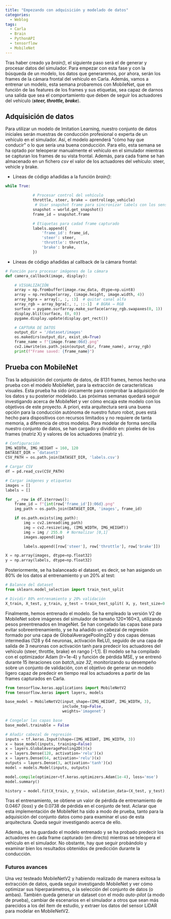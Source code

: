 ```yaml
---
title: "Empezando con adquisición y modelado de datos"
categories:
  - Weblog
tags:
  - Carla
  - Brain
  - PythonAPI
  - tensorflow
  - MobileNet
---
```



Tras haber creado ya *brain()*, el siguiente paso será el de generar y procesar datos del simulador. Para empezar con esta fase y con la búsqueda de un modelo, los datos que generaremos, por ahora, serán los frames de la cámara frontal del vehículo en Carla. Además, vamos a entrenar un modelo, esta semana probaremos con MobileNet, que en función de las features de los frames y sus etiquetas, sea capaz de darnos una salida que sea el comportamiento que deben de seguir los actuadores del vehículo (***steer, throttle, brake***).


## Adquisición de datos

Para utilizar un modelo de Imitation Learning, nuestro conjunto de datos iniciales serán muestras de conducción profesional o experta de un vehículo en el simulador. Así, el modelo aprenderá "cómo hay que conducir" o lo que sería una buena conducción. Para ello, esta semana se ha optado por teleoperar manualmente el vehículo en el simulador mientras se capturan los frames de su vista frontal. Además, para cada frame se han almacenado en un fichero *csv* el valor de los actuadores del vehículo: steer, vehicle y brake.

- Líneas de código añadidas a la función *brain()*:

```python
while True:

            # Procesar control del vehículo
            throttle, steer, brake = control(ego_vehicle)
             # Usar snapshot frame para sincronizar labels con los sensores
            snapshot = world.get_snapshot()
            frame_id = snapshot.frame

            # Etiquetas para cadad frame capturado
            labels.append({
                'frame_id': frame_id,
                'steer': steer,
                'throttle': throttle,
                'brake': brake,
            })

```

- Líneas de código añadidas al callback de la cámara frontal:
```python
# Función para procesar imágenes de la cámara
def camera_callback(image, display):

    # VISUALIZACIÓN
    array = np.frombuffer(image.raw_data, dtype=np.uint8)
    array = np.reshape(array, (image.height, image.width, 4))
    array_bgra = array[:, :, :3]  # quitar canal alfa
    array_rgb = array_bgra[:, :, ::-1]  # BGRA → RGB
    surface = pygame.surfarray.make_surface(array_rgb.swapaxes(0, 1))
    display.blit(surface, (0, 0))
    pygame.display.update(display.get_rect())

    # CAPTURA DE DATOS
    output_dir = '/dataset/images'
    os.makedirs(output_dir, exist_ok=True)
    frame_name = f"{image.frame:06d}.png"
    cv2.imwrite(os.path.join(output_dir, frame_name), array_rgb)
    print(f"Frame saved: {frame_name}")
```

## Prueba con MobileNet

Tras la adquisición del conjunto de datos, de 8131 frames, hemos hecho una prueba con el modelo MobileNet, para la extracción de características visuales. Esta prueba ha sido únicamente para comprobar la adquisición de los datos y su posterior modelado. Las próximas semanas quedará seguir investigando acerca de MobileNet y ver cómo encaja este modelo con los objetivos de este proyecto. A priori, esta arquitectura será una buena opción para la conducción autónoma de nuestro futuro robot, pues está hecho para dispositivos con recursos limitados y no requiere de tanta memoria, a diferencia de otros modelos. Para modelar de forma sencilla nuestro conjunto de datos, se han cargado y dividido en: píxeles de los frames (matriz X) y valores de los actuadores (matriz y).

```python
# Configuración
IMG_WIDTH, IMG_HEIGHT = 160, 120
DATASET_DIR = 'dataset3'
CSV_PATH = os.path.join(DATASET_DIR, 'labels.csv')

# Cargar CSV
df = pd.read_csv(CSV_PATH)

# Cargar imágenes y etiquetas
images = []
labels = []

for _, row in df.iterrows():
    frame_id = f"{int(row['frame_id']):06d}.png"
    img_path = os.path.join(DATASET_DIR, 'images', frame_id)

    if os.path.exists(img_path):
        img = cv2.imread(img_path)
        img = cv2.resize(img, (IMG_WIDTH, IMG_HEIGHT))
        img = img / 255.0  # Normalizar [0,1]
        images.append(img)

        labels.append([row['steer'], row['throttle'], row['brake']])

X = np.array(images, dtype=np.float32)
y = np.array(labels, dtype=np.float32)
```
Posteriormente, se ha balanceado el dataset, es decir, se han asigando un 80% de los datos al entrenamiento y un 20% al test:

```python
# Balance del dataset
from sklearn.model_selection import train_test_split

# Dividir 80% entrenamiento y 20% validación
X_train, X_test, y_train, y_test = train_test_split( X, y, test_size=0.2, random_state=42, shuffle=True)
```

Finalmente, hemos entrenado el modelo. Se ha empleado la versión V2 de MobileNet sobre imágenes del simulador de tamaño 120×160×3, utilizando pesos preentrenados en ImageNet. Se han congelado las capas base para evitar sobreentrenamiento, y se ha añadido un cabezal de regresión formado por una capa de GlobalAveragePooling2D y dos capas densas intermedias (128 y 64 neuronas, activación ReLU), seguido de una capa de salida de 3 neuronas con activación tanh para predecir los actuadores del vehículo (steer, throttle, brake) en rango [-1,1]. El modelo se ha compilado con el optimizador Adam (lr=1e-4) y función de pérdida MSE, y se entrenó durante 15 iteraciones con *batch_size 32*, monitorizando su desempeño sobre un conjunto de validación, con el objetivo de generar un modelo ligero capaz de predecir en tiempo real los actuadores a partir de las frames capturados en Carla.


```python
from tensorflow.keras.applications import MobileNetV2
from tensorflow.keras import layers, models

base_model = MobileNetV2(input_shape=(IMG_HEIGHT, IMG_WIDTH, 3),
                         include_top=False,
                         weights='imagenet')

# Congelar las capas base
base_model.trainable = False

# Añadir cabezal de regresión
inputs = tf.keras.Input(shape=(IMG_HEIGHT, IMG_WIDTH, 3))
x = base_model(inputs, training=False)
x = layers.GlobalAveragePooling2D()(x)
x = layers.Dense(128, activation='relu')(x)
x = layers.Dense(64, activation='relu')(x)
outputs = layers.Dense(3, activation='tanh')(x)
model = models.Model(inputs, outputs)

model.compile(optimizer=tf.keras.optimizers.Adam(1e-4), loss='mse')
model.summary()

history = model.fit(X_train, y_train, validation_data=(X_test, y_test), epochs=15, batch_size=32)
```
Tras el entrenamiento, se obtiene un valor de pérdida de entrenamiento de 0.0467 (*loss*) y de 0.0738 de pérdida en el conjunto de test. Aclarar que esta implementación de MobileNet ha sido a modo de prueba, tanto para la adquisición del conjunto datos como para examinar el uso de esta arquitectura. Queda seguir investigando acerca de ello.

Además, se ha guardado el modelo entrenado y se ha probado predecir los actuadores en cada frame capturado (en directo) mientras se teleopera el vehículo en el simulador. No obstante, hay que seguir probándolo y examinar bien los resultados obtenidos de predicción durante la conducción.

### Futuros avances

Una vez testeado MobileNetV2 y habiendo realizado de manera exitosa la extracción de datos, queda seguir investigando MobileNet y ver cómo optimizar sus hiperparámetros, o la selección del conjunto de datos (o ambas). También queda generar un dataset con el modo *auto-pilot* (a modo de prueba), cambiar de escenarios en el simulador a otros que sean más parecidos a los del ítem de estudio, y extraer los datos del sensor LiDAR para modelar en MobileNetV2.
